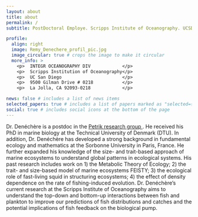 ```yaml
---
layout: about
title: about
permalink: /
subtitle: PostDoctoral Employe. Scripps Institute of Oceanography. UCSD

profile:
  align: right
  image: Remy_Denechere_profil_pic.jpg
  image_circular: true # crops the image to make it circular
  more_info: >
    <p>  INTEGR OCEANOGRAPHY DIV            </p>
    <p>  Scripps Institution of Oceanography</p>
    <p>  UC San Diego                       </p>
    <p>  9500 Gilman Drive # 0218           </p>
    <p>  La Jolla, CA 92093-0218            </p>

news: false # includes a list of news items
selected_papers: true # includes a list of papers marked as "selected={true}"
social: true # includes social icons at the bottom of the page
---
```


Dr. Denéchère is a postdoc in the <a href='https://cpetrik.scrippsprofiles.ucsd.edu/'> Petrik research group </a>. He received his PhD in marine biology at the Technical University of Denmark (DTU). In addition, Dr. Denéchère has developed a strong background in fundamental ecology and mathematics at the Sorbonne University in Paris, France. He further expanded his knowledge of the size- and trait-based approach of marine ecosystems to understand global patterns in ecological systems. His past research includes work on 1) the Metabolic Theory of Ecology; 2) the trait- and size-based model of marine ecosystems FEISTY; 3) the ecological role of fast-living squid in structuring ecosystems; 4) the effect of density dependence on the rate of fishing-induced evolution. Dr. Denéchère’s current research at the Scripps Institute of Oceanography aims to understand the top-down and bottom-up interactions between fish and plankton to improve our predictions of fish distributions and catches and the potential implications of fish feedback on the biological pump.

